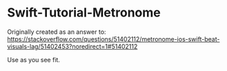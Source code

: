 # Swift-Tutorial-Metronome

Originally created as an answer to: https://stackoverflow.com/questions/51402112/metronome-ios-swift-beat-visuals-lag/51402453?noredirect=1#51402112

Use as you see fit.
